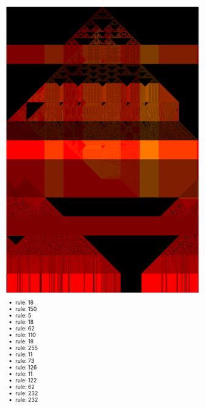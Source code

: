 ![photo](./output.png) 
 * rule: 18
* rule: 150
* rule: 5
* rule: 18
* rule: 62
* rule: 110
* rule: 18
* rule: 255
* rule: 11
* rule: 73
* rule: 126
* rule: 11
* rule: 122
* rule: 62
* rule: 232
* rule: 232
